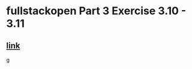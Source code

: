 # fullstackopen Part 3 Exercise 3.10 - 3.11

## [link](https://protected-spire-47893.herokuapp.com/)

g
